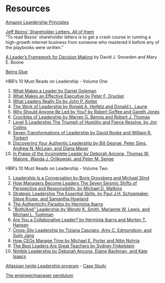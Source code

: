 # Resources

[Amazon Leardership Principles](https://www.amazon.jobs/en/principles)

[Jeff Bezos' Shareholder Letters. All of them](https://founders.simplecast.com/episodes/jeff-bezos-shareholder-letters-all-of-t-hAgb6DJ6) <br> "To read Bezos’ shareholder letters is to get a crash course in running a high-growth internet business from someone who mastered it before any of the playbooks were written."

[A Leader’s Framework for Decision Making](https://hbr.org/2007/11/a-leaders-framework-for-decision-making) by David J. Snowden and Mary E. Boone

[Being Glue](https://noidea.dog/glue)

HBR’s 10 Must Reads on Leadership - Volume One

1. [What Makes a Leader by Daniel Goleman](https://hbr.org/2004/01/what-makes-a-leader)
2. [What Makes an Effective Executive by Peter F. Drucker](https://hbr.org/2004/06/what-makes-an-effective-executive)
3. [What Leaders Really Do by John P. Kotter](https://hbr.org/2001/12/what-leaders-really-do)
4. [The Work of Leadership by Ronald A. Heifetz and Donald L. Laurie](https://hbr.org/2001/12/the-work-of-leadership)
5. [Why Should Anyone Be Led by You? by Robert Goffee and Gareth Jones](https://hbr.org/2000/09/why-should-anyone-be-led-by-you)
6. [Crucibles of Leadership by Warren G. Bennis and Robert J. Thomas](https://hbr.org/2002/09/crucibles-of-leadership)
7. [Level 5 Leadership The Triumph of Humility and Fierce Resolve. by Jim Collins](https://hbr.org/2001/01/level-5-leadership-the-triumph-of-humility-and-fierce-resolve-2)
8. [Seven Transformations of Leadership by David Rooke and William R. Torbert](https://hbr.org/2005/04/seven-transformations-of-leadership)
9. [Discovering Your Authentic Leadership by Bill George, Peter Sims, Andrew N. McLean, and Diana Mayer](https://hbr.org/2007/02/discovering-your-authentic-leadership)
10. [In Praise of the Incomplete Leader by Deborah Ancona, Thomas W. Malone, Wanda J. Orlikowski, and Peter M. Senge](https://hbr.org/2007/02/in-praise-of-the-incomplete-leader)

HBR’s 10 Must Reads on Leadership - Volume Two

1. [Leadership Is a Conversation by Boris Groysberg and Michael Slind](https://hbr.org/2012/06/leadership-is-a-conversation)
2. [How Managers Become Leaders The Seven Seismic Shifts of Perspective and Responsibility. by Michael D. Watkins](https://hbr.org/2012/06/how-managers-become-leaders)
3. [Strategic Leadership The Essential Skills. by Paul J.H. Schoemaker, Steve Krupp, and Samantha Howland](https://hbr.org/2013/01/strategic-leadership-the-esssential-skills)
4. [The Authenticity Paradox by Herminia Ibarra](https://hbr.org/2015/01/the-authenticity-paradox)
5. [“Both/And” Leadership by Wendy K. Smith, Marianne W. Lewis, and Michael L. Tushman](https://hbr.org/2016/05/both-and-leadership)
6. [Are You a Collaborative Leader? by Herminia Ibarra and Morten T. Hansen](https://hbr.org/2011/07/are-you-a-collaborative-leader)
7. [Cross-Silo Leadership by Tiziana Casciaro, Amy C. Edmondson, and Sujin Jang](https://hbr.org/2019/05/cross-silo-leadership)
8. [How CEOs Manage Time by Michael E. Porter and Nitin Nohria](https://hbr.org/2018/07/how-ceos-manage-time)
9. [The Best Leaders Are Great Teachers by Sydney Finkelstein](https://hbr.org/2018/01/the-best-leaders-are-great-teachers)
10. [Nimble Leadership by Deborah Ancona, Elaine Backman, and Kate Isaacs](https://hbr.org/2019/07/nimble-leadership)

[Atlassian Ignite Leadership program](https://inkling.group/program/atlassian-ignite-may2021/) - [Case Study](https://inkling.group/wp-content/uploads/2018/09/Inkling_Ignite-Case-Study.Atlassian-2016-compressed.pdf)

[The engineer/manager pendulum](https://charity.wtf/2017/05/11/the-engineer-manager-pendulum/)
